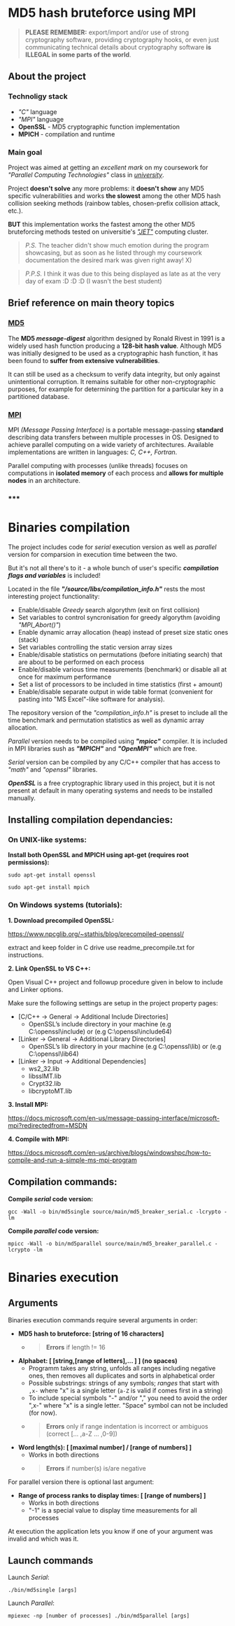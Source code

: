 # MD5 hash bruteforce using MPI

> **PLEASE REMEMBER:**  export/import and/or use of strong cryptography software,
providing cryptography hooks, or even just communicating technical details about cryptography software **is ILLEGAL in some parts of the world**.

## About the project

### Technoligy stack

 - _"C"_ language
 - _"MPI"_ language
 - **OpenSSL** - MD5 cryptographic function implementation
 - **MPICH** - compilation and runtime

### Main goal

Project was aimed at getting an _excellent mark_ on my coursework for _"Parallel Computing Technologies"_ class in _[university](https://https://sibsutis.ru/)_.

Project **doesn't solve** any more problems: it **doesn't show** any MD5 specific vulnerabilities and works **the slowest** among the other MD5 hash collision seeking methods
(rainbow tables, chosen-prefix collision attack, etc.).

**BUT** this implementation works the fastest among the other MD5 bruteforcing methods tested on universitie's _["JET"](https://cpct.sibsutis.ru/index.php/Main/Jet)_ computing cluster.

> _P.S._ The teacher didn't show much emotion during the program showcasing,
but as soon as he listed through my coursework documentation the desired mark was given right away! X)

> _P.P.S._ I think it was due to this being displayed as late as at the very day of exam :D :D :D (I wasn't the best student)

## Brief reference on main theory topics

### [MD5](https://en.wikipedia.org/wiki/MD5)
The **MD5 _message-digest_** algorithm designed by Ronald Rivest in 1991 is a widely used hash function producing a **128-bit hash value**. 
Although MD5 was initially designed to be used as a cryptographic hash function, it has been found to **suffer from extensive vulnerabilities**. 

It can still be used as a checksum to verify data integrity, but only against unintentional corruption.
It remains suitable for other non-cryptographic purposes, for example for determining the partition for a particular key in a partitioned database.


### [MPI](https://en.wikipedia.org/wiki/Message_Passing_Interface)
MPI _(Message Passing Interface)_ is a portable message-passing **standard** describing data transfers between multiple processes in OS. 
Designed to achieve parallel computing on a wide variety of architectures.
Available implementations are written in languages: _C, C++, Fortran_.

Parallel computing with processes (unlike threads) focuses on computations in **isolated memory** of each process and **allows for multiple nodes** in an architecture.

### ***
# Binaries compilation

The project includes code for _serial_ execution version as well as _parallel_ version for comparsion in execution time between the two.

But it's not all there's to it - a whole bunch of user's specific _**compilation flags and variables**_ is included!

Located in the file _**"/source/libs/compilation_info.h"**_ rests the most interesting project functionality:
- Enable/disable _Greedy_ search algorythm (exit on first collision)
- Set variables to control syncronisation for greedy algorythm (avoiding _"MPI_Abort()"_)
- Enable dynamic array allocation (heap) instead of preset size static ones (stack) 
- Set variables controlling the static version array sizes
- Enable/disable statistics on permutations (before initiating search) that are about to be performed on each process 
- Enable/disable various time measurements (benchmark) or disable all at once for maximum performance
- Set a list of processors to be included in time statistics (first + amount)
- Enable/disable separate output in wide table format (convenient for pasting into "MS Excel"-like software for analysis).

The repository version of the _"compilation_info.h"_ is preset to include all the time benchmark and permutation statistics as well as dynamic array allocation. 

_Parallel_ version needs to be compiled using _**"mpicc"**_ compiler. It is included in MPI libraries sush as _**"MPICH"**_ and _**"OpenMPI"**_ which are free.

_Serial_ version can be compiled by any C/C++ compiler that has access to _"math"_ and _"openssl"_ libraries.

_**OpenSSL**_ is a free cryptographic library used in this project, but it is not present at default in many operating systems and needs to be installed manually.

## Installing compilation dependancies:

### On UNIX-like systems:

**Install both OpenSSL and MPICH using apt-get (requires root permissions):**

`sudo apt-get install openssl`

`sudo apt-get install mpich`


### On Windows systems (tutorials):

**1. Download precompiled OpenSSL:**

https://www.npcglib.org/~stathis/blog/precompiled-openssl/

extract and keep folder in C drive use readme_precompile.txt for instructions.

**2. Link OpenSSL to VS C++:**

Open Visual C++ project and followup procedure given in below to include and Linker options.

Make sure the following settings are setup in the project property pages:

- [C/C++ -> General -> Additional Include Directories]
  - OpenSSL’s include directory in your machine (e.g C:\openssl\include) or (e.g C:\openssl\include64)
- [Linker -> General -> Additional Library Directories]
  - OpenSSL’s lib directory in your machine (e.g C:\openssl\lib) or (e.g C:\openssl\lib64)
- [Linker -> Input -> Additional Dependencies]
  - ws2_32.lib
  - libsslMT.lib
  - Crypt32.lib
  - libcryptoMT.lib
  
**3. Install MPI:**

https://docs.microsoft.com/en-us/message-passing-interface/microsoft-mpi?redirectedfrom=MSDN

**4. Compile with MPI:**

https://docs.microsoft.com/en-us/archive/blogs/windowshpc/how-to-compile-and-run-a-simple-ms-mpi-program

## Compilation commands:

**Compile _serial_ code version:**

`gcc -Wall -o bin/md5single source/main/md5_breaker_serial.c -lcrypto -lm`

**Compile _parallel_ code version:**

`mpicc -Wall -o bin/md5parallel source/main/md5_breaker_parallel.c -lcrypto -lm`


# Binaries execution

## Arguments

Binaries execution commands require several arguments in order:
- **MD5 hash to bruteforce: [string of 16 characters]** 
  - > **Errors** if length != 16
- **Alphabet: [ [string,[range of letters],... ] ] (no spaces)** 
  - Programm takes any string, unfolds all ranges including negative ones, then removes all duplicates and sorts in alphabetical order
  - Possible substrings: strings of any symbols; _ranges_ that start with `,x-` where "x" is a single letter (`a-Z` is valid if comes first in a string)
  - To include special symbols "-" and/or "," you need to avoid the order ",x-" where "x" is a single letter. "Space" symbol can not be included (for now).
  - > **Errors** only if range indentation is incorrect or ambiguos (correct [... ,a-Z ... ,0-9])
- **Word length(s): [ [maximal number] / [range of numbers] ]**
  - Works in both directions
  - > **Errors** if number(s) is/are negative

For parallel version there is optional last argument:
- **Range of process ranks to display times: [ [range of numbers] ]**
  - Works in both directions
  - "-1" is a special value to display time measurements for all processes

At execution the application lets you know if one of your argument was invalid and which was it.

## Launch commands

Launch _Serial_:

`./bin/md5single [args]`

Launch _Parallel_:

`mpiexec -np [number of processes] ./bin/md5parallel [args]`
